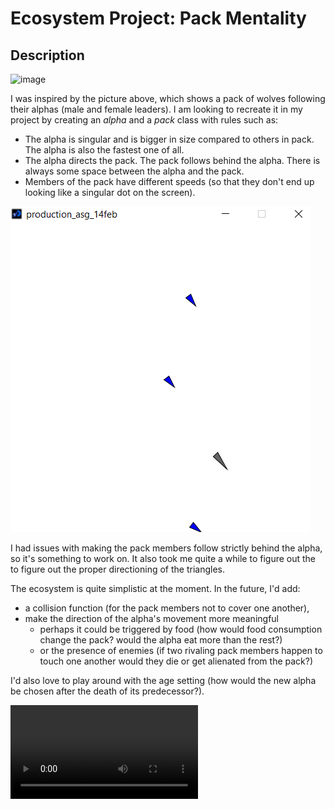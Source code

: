 # Ecosystem Project: Pack Mentality
## Description #
![image](https://user-images.githubusercontent.com/83557500/153777208-a218dd3d-a200-43e5-a49b-0510180aa301.png)
<br>
<p>I was inspired by the picture above, which shows a pack of wolves following their alphas (male and female leaders). I am looking to recreate it in my project by
creating an <i> alpha </i> and a <i> pack </i> class with rules such as:</p>
<ul>
  <li>The alpha is singular and is bigger in size compared to others in pack. The alpha is also the fastest one of all.</li>
  <li>The alpha directs the pack. The pack follows behind the alpha. There is always some space between the alpha and the pack. </li>
  <li>Members of the pack have different speeds (so that they don't end up looking like a singular dot on the screen).</li>
</ul>

![image](https://github.com/renaidn/Robota-Psyche/blob/main/February14/feb_14_asg_screenshot.png)

<p>I had issues with making the pack members follow strictly behind the alpha, so it's something to work on. It also took me quite a while to figure out the
to figure out the proper directioning of the triangles.</p>
<p>The ecosystem is quite simplistic at the moment. In the future, I'd add: </p>
<ul>
  <li>a collision function (for the pack members not to cover one another),</li> 
  <li>make the direction of the alpha's movement more meaningful
    <ul>
      <li>perhaps it could be triggered by food (how would food consumption change the pack? would the alpha eat more than the rest?)</li> 
      <li>or the presence of enemies (if two rivaling pack members happen to touch one another would they die or get alienated from the pack?)</li>
    </ul>
  </li>
</ul>
<p>I'd also love to play around with the age setting (how would the new alpha be chosen after the death of its predecessor?).</p>

![Click on this link to watch the video](https://github.com/renaidn/Robota-Psyche/blob/main/February14/prod_asg_14feb.mp4)
